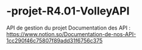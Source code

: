 # -projet-R4.01-VolleyAPI
API de gestion du projet
Documentation des API : https://www.notion.so/Documentation-de-nos-API-1cc290f46c75807f89add31f6756c375
